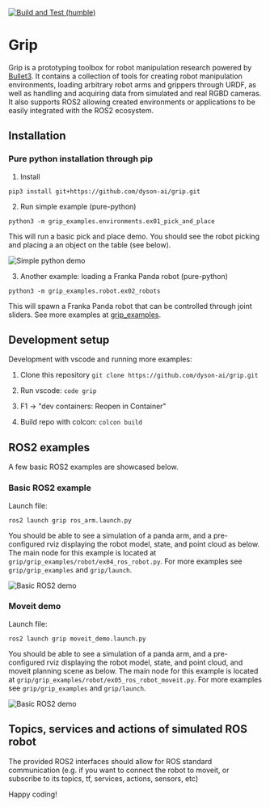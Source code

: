 [![Build and Test (humble)](https://github.com/dyson-ai/grip/actions/workflows/build_and_test.yaml/badge.svg)](https://github.com/dyson-ai/grip/actions/workflows/build_and_test.yaml)

# Grip

Grip is a prototyping toolbox for robot manipulation research powered by [Bullet3](https://github.com/bulletphysics/bullet3). It contains a collection of tools for creating robot manipulation environments, loading arbitrary robot arms and grippers through URDF, as well as handling and acquiring data from simulated and real RGBD cameras. It also supports ROS2 allowing created environments or applications to be easily integrated with the ROS2 ecosystem.

## Installation <a name="installation"></a>

### Pure python installation through pip

1. Install

```
pip3 install git+https://github.com/dyson-ai/grip.git
```

2. Run simple example (pure-python)

```
python3 -m grip_examples.environments.ex01_pick_and_place
```

This will run a basic pick and place demo. You should see the robot picking and placing a an object on the table (see below).

![Simple python demo](./grip_assets/media/simple_demo.gif)

3. Another example: loading a Franka Panda robot (pure-python)
      
```
python3 -m grip_examples.robot.ex02_robots
```
This will spawn a Franka Panda robot that can be controlled through joint sliders. See more examples at [grip_examples](https://github.com/dyson-ai/grip/tree/main/grip_examples).


## Development setup

Development with vscode and running more examples:

1. Clone this repository ```git clone https://github.com/dyson-ai/grip.git```

2. Run vscode: ```code grip```

3. F1 -> "dev containers: Reopen in Container"

4. Build repo with colcon: ```colcon build```


## ROS2 examples
A few basic ROS2 examples are showcased below.

### Basic ROS2 example

Launch file:
```
ros2 launch grip ros_arm.launch.py
```

You should be able to see a simulation of a panda arm, and a pre-configured rviz displaying the robot model, state, and point cloud as below. The main node for this example is located at `grip/grip_examples/robot/ex04_ros_robot.py`. For more examples see `grip/grip_examples` and `grip/launch`.

![Basic ROS2 demo](./grip_assets/media/basic_demo_2x.gif)

### Moveit demo

Launch file:
```
ros2 launch grip moveit_demo.launch.py
```
You should be able to see a simulation of a panda arm, and a pre-configured rviz displaying the robot model, state, and point cloud, and moveit planning scene as below. The main node for this example is located at `grip/grip_examples/robot/ex05_ros_robot_moveit.py`. For more examples see `grip/grip_examples` and `grip/launch`.

![Basic ROS2 demo](./grip_assets/media/moveit_demo.gif)


## Topics, services and actions of simulated ROS robot

The provided ROS2 interfaces should allow for ROS standard communication (e.g. if you want to connect the robot to moveit, or subscribe to its topics, tf, services, actions, sensors, etc)

Happy coding!